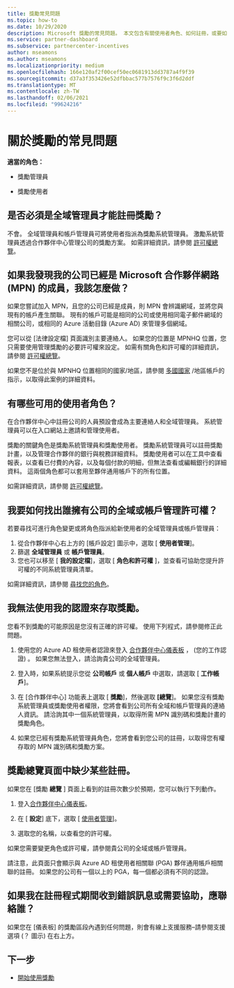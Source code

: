 ```yaml
---
title: 獎勵常見問題
ms.topic: how-to
ms.date: 10/29/2020
description: Microsoft 獎勵的常見問題。 本文包含有關使用者角色、如何註冊，或要如何處理錯誤訊息的問題。
ms.service: partner-dashboard
ms.subservice: partnercenter-incentives
author: mseamons
ms.author: mseamons
ms.localizationpriority: medium
ms.openlocfilehash: 166e120af2f00cef50ec0681913dd3787a4f9f39
ms.sourcegitcommit: d37a3f353426e52dfbbac577b7576f9c3f6d2ddf
ms.translationtype: MT
ms.contentlocale: zh-TW
ms.lasthandoff: 02/06/2021
ms.locfileid: "99624216"
---
```

# <a name="frequently-asked-questions-on-incentives"></a>關於獎勵的常見問題

**適當的角色：**

- 獎勵管理員

- 獎勵使用者

## <a name="do-i-need-to-be-the-global-admin-to-enroll-in-incentives"></a>是否必須是全域管理員才能註冊獎勵？

不會。 全域管理員和帳戶管理員可將使用者指派為獎勵系統管理員。 激勵系統管理員透過合作夥伴中心管理公司的獎勵方案。 如需詳細資訊，請參閱 [許可權總覽](permissions-overview.md)。

## <a name="what-do-i-need-to-do-if-i-find-my-company-is-already-a-member-of-the-microsoft-partner-network-mpn"></a>如果我發現我的公司已經是 Microsoft 合作夥伴網路 (MPN) 的成員，我該怎麼做？

如果您嘗試加入 MPN，且您的公司已經是成員，則 MPN 會辨識網域，並將您與現有的帳戶產生關聯。 現有的帳戶可能是相同的公司或使用相同電子郵件網域的相關公司，或相同的 Azure 活動目錄 (Azure AD) 來管理多個網域。

您可以從 [法律設定檔] 頁面識別主要連絡人。 如果您的位置是 MPNHQ 位置，您只需要使用管理獎勵的必要許可權來設定。 如需有關角色和許可權的詳細資訊，請參閱 [許可權總覽](permissions-overview.md)。

如果您不是位於與 MPNHQ 位置相同的國家/地區，請參閱 [多國國家](https://support.microsoft.com/help/4515619/special-considerations-for-multi-national-partners-joining-the-microso) /地區帳戶的指示，以取得此案例的詳細資料。

## <a name="what-user-roles-are-available"></a>有哪些可用的使用者角色？

在合作夥伴中心中註冊公司的人員預設會成為主要連絡人和全域管理員。 系統管理員可以在入口網站上邀請和管理使用者。

獎勵的關鍵角色是獎勵系統管理員和獎勵使用者。 獎勵系統管理員可以註冊獎勵計畫，以及管理合作夥伴的銀行與稅務詳細資料。 獎勵使用者可以在工具中查看報表，以查看已付費的內容，以及每個付款的明細，但無法查看或編輯銀行的詳細資料。 這兩個角色都可以套用至夥伴通用帳戶下的所有位置。

如需詳細資訊，請參閱 [許可權總覽](permissions-overview.md)。

## <a name="how-can-i-find-out-who-has-global-or-account-admin-rights-for-my-company"></a>我要如何找出誰擁有公司的全域或帳戶管理許可權？

若要尋找可進行角色變更或將角色指派給新使用者的全域管理員或帳戶管理員：

1. 從合作夥伴中心右上方的 [帳戶設定] 圖示中，選取 [ **使用者管理**]。
2. 篩選 **全域管理員** 或 **帳戶管理員**。
3. 您也可以移至 [ **我的設定檔**]，選取 [ **角色和許可權** ]，並查看可協助您提升許可權的不同系統管理員清單。
 
如需詳細資訊，請參閱 [尋找您的角色](find-your-role.md)。  

## <a name="i-cant-access-incentives-using-my-credentials"></a>我無法使用我的認證來存取獎勵。

您看不到獎勵的可能原因是您沒有正確的許可權。 使用下列程式，請參閱修正此問題。

1. 使用您的 Azure AD 租使用者認證來登入 [合作夥伴中心儀表板](https://partner.microsoft.com/dashboard/) ， (您的工作認證) 。 如果您無法登入，請洽詢貴公司的全域管理員。

2. 登入時，如果系統提示您從 **公司帳戶** 或 **個人帳戶** 中選取，請選取 [ **工作帳戶**]。

3. 在 [合作夥伴中心] 功能表上選取 [ **獎勵**]，然後選取 **[總覽**]。 如果您沒有獎勵系統管理員或獎勵使用者權限，您將會看到公司所有全域和帳戶管理員的連絡人資訊。 請洽詢其中一個系統管理員，以取得所需 MPN 識別碼和獎勵計畫的獎勵角色。

4. 如果您已經有獎勵系統管理員角色，您將會看到您公司的註冊，以取得您有權存取的 MPN 識別碼和獎勵方案。

## <a name="some-enrollments-are-missing-from-the-incentives-overview-page"></a>獎勵總覽頁面中缺少某些註冊。

如果您在 [獎勵 **總覽** ] 頁面上看到的註冊次數少於預期，您可以執行下列動作。

1. 登入[合作夥伴中心儀表板](https://partner.microsoft.com/dashboard/)。

2. 在 [ **設定**] 底下，選取 [ [使用者管理](https://partner.microsoft.com/pcv/users)]。

3. 選取您的名稱，以查看您的許可權。

如果您需要變更角色或許可權，請參閱貴公司的全域或帳戶管理員。

請注意，此頁面只會顯示與 Azure AD 租使用者相關聯 (PGA) 夥伴通用帳戶相關聯的註冊。 如果您的公司有一個以上的 PGA，每一個都必須有不同的認證。

## <a name="who-should-i-contact-if-i-get-an-error-message-or-need-help-during-the-enrollment-process"></a>如果我在註冊程式期間收到錯誤訊息或需要協助，應聯絡誰？

如果您在 [儀表板] 的獎勵區段內遇到任何問題，則會有線上支援服務–請參閱支援選項 (？ 圖示) 在右上方。

## <a name="next-steps"></a>下一步

- [開始使用獎勵](incentives-get-started-intro.md)
